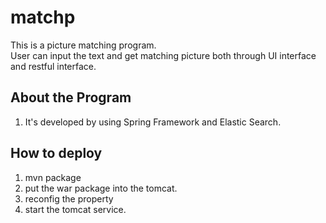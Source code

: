 # matchp
This is a picture matching program.  
User can input the text and get matching picture both through UI interface and restful interface.  

## About the Program
1. It's developed by using Spring Framework and Elastic Search.


## How to deploy
1. mvn package
2. put the war package into the tomcat.
3. reconfig the property
4. start the tomcat service.

